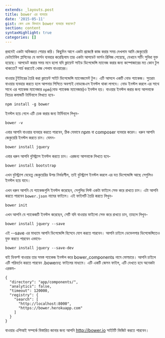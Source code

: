 ```yaml
---
extends: _layouts.post
title: bower এর ব্যবহার
date: '2015-05-11'
gist: কেন এবং কিভাবে bower ব্যবহার করবেন?
section: content
syntaxHighlight: true
categories: []
---
```


প্রথমেই একটা অভিজ্ঞতা শেয়ার করি। কিছুদিন আগে একটা প্রজেক্টে কাজ করার সময় দেখলাম আমি জেকুয়েরি ডেটাটেবিল প্লাগিনের যে ভার্সন ব্যবহার করেছিলাম তার একটা আপডেট ভার্সন রিলিজ পেয়েছে, যেখানে সর্টিং সুবিধা যুক্ত হয়েছে। আপডেট করার সময় মনে হলো যদি ক্লায়েন্ট সাইড ডিপেন্ডেন্সি ম্যানেজ করার জন্য কম্পোজারের মত কোন টুল থাকতো? সার্চ করতেই খোজ পেলাম বাওয়ারের।

বাওয়ার টুইটারের তৈরি করা ক্লায়েন্ট সাইট ডিপেন্ডেন্সি ম্যানেজমেন্ট টুল। এটি আসলে একটি নোড প্যাকেজ। সুতরাং বাওয়ার ব্যবহার করতে হলে আপনার পিসিতে অবশ্যই নোডজেএস ইনস্টল থাকা লাগবে। নোড ইনস্টল করলে এর সাথে সাথে এর প্যাকেজ ম্যানেজার `npm`(নোড প্যাকেজ ম্যানেজার)ও ইনস্টল হয়। বাওয়ার ইনস্টল করার জন্য আপনাকে নিচের কমান্ডটি টার্মিনালে লিখতে হবে-

```
npm install -g bower
```

ইনস্টল হয়ে গেলে এটি চেক করার জন্য টার্মিনালে লিখুন-

```
bower -v
```

এবার আপনি বাওয়ার ব্যবহার করতে পারবেন, ঠিক যেভাবে npm বা composer ব্যবহার করেন। ধরুন আপনি জেকুয়েরি ইনস্টল করতে চান। যেমন-

```
bower install jquery
```

এবার ধরুন আপনি বুটস্ট্র্যাপ ইনস্টল করতে চান। এরজন্য আপনাকে লিখতে হবে-

```
bower install bootstrap
```

এখন বুটস্ট্র্যাপ যেহেতু জেকুয়েরির উপর নির্ভরশীল, তাই বুটস্ট্র্যাপ ইনস্টল করলে এর যত ডিপেন্ডেন্সি আছে সেগুলিও ইনস্টল হয়ে যাবে।

এখন ধরুন আপনি যে প্যাকেজগুলি ইনস্টল করেছেন, সেগুলির লিস্ট একটা ফাইলে সেভ করে রাখতে চান। এটা আপনি করতে পারবেন `bower.json` নামের ফাইলে। এই ফাইলটি তৈরি করতে লিখুন-

```
bower init
```

এখন আপনি যে প্যাকেজটি ইনস্টল করেছেন, সেটি যদি বাওয়ার ফাইলো সেভ করে রাখতে চান, তাহলে লিখুন-

```
bower install jquery --save
```

এই --save এর মাধ্যমে আপনি ডিপেন্ডেন্সি হিসেবে যোগ করতে পারবেন। আপনি চাইলে ডেভেলপার ডিপেন্ডেন্সিতেও যুক্ত করতে পারবেন এভাবে-

```
bower install jquery --save-dev
```

বাই ডিফল্ট বাওয়ার তার সমস্ত প্যাকেজ ইনস্টল করে bower_components নামে ফোল্ডারে। আপনি চাইলে এটি পরিবর্তন করতে পারবেন .bowerrc ফাইলের মাধ্যমে। এটি একটি জেসন ফাইল, এটি দেখতে হবে অনেকটা এরকম-

```
{
  "directory": "app/components/",
  "analytics": false,
  "timeout": 120000,
  "registry": {
    "search": [
      "http://localhost:8000",
      "https://bower.herokuapp.com"
    ]
  }
}
```

বাওয়ার এপিআই সম্পর্কে বিস্তারিত জানার জন্য আপনি <http://bower.io> সাইটটি ভিজিট করতে পারবেন।
